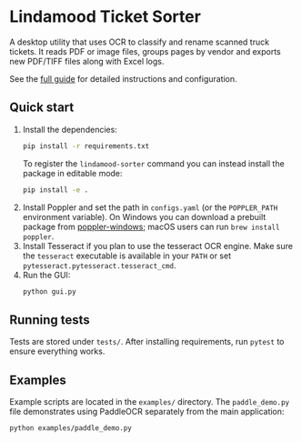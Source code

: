 # Lindamood Ticket Sorter

A desktop utility that uses OCR to classify and rename scanned truck tickets. It reads PDF or image files, groups pages by vendor and exports new PDF/TIFF files along with Excel logs.

See the [full guide](docs/README.md) for detailed instructions and configuration.

## Quick start

1. Install the dependencies:
   ```bash
   pip install -r requirements.txt
   ```
   To register the `lindamood-sorter` command you can instead install the
   package in editable mode:
   ```bash
   pip install -e .
   ```
2. Install Poppler and set the path in `configs.yaml` (or the `POPPLER_PATH`
   environment variable). On Windows you can download a prebuilt package from
   [poppler-windows](https://github.com/oschwartz10612/poppler-windows/releases);
   macOS users can run `brew install poppler`.
3. Install Tesseract if you plan to use the tesseract OCR engine. Make sure the
   `tesseract` executable is available in your `PATH` or set
   `pytesseract.pytesseract.tesseract_cmd`.
4. Run the GUI:
   ```bash
   python gui.py
   ```

## Running tests

Tests are stored under `tests/`. After installing requirements, run `pytest` to ensure everything works.

## Examples

Example scripts are located in the `examples/` directory. The
`paddle_demo.py` file demonstrates using PaddleOCR separately from the
main application:

```bash
python examples/paddle_demo.py
```
